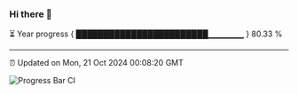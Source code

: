 ### Hi there 👋

⏳ Year progress { ████████████████████████▁▁▁▁▁▁ } 80.33 %

---

⏰ Updated on Mon, 21 Oct 2024 00:08:20 GMT

![Progress Bar CI](https://github.com/EinsPommes/EinsPommes/blob/main/.github/workflows/main.yml)
